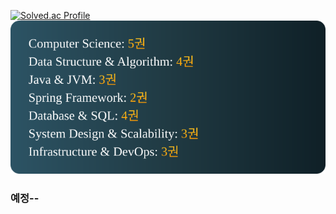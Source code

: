 [![Solved.ac Profile](https://mazassumnida.wtf/api/v2/generate_badge?boj=chho410)](https://solved.ac/chho410/)
<img src="https://raw.githubusercontent.com/ghtjr410/ghtjr410/refs/heads/main/reading_stats.svg">

### 예정--
